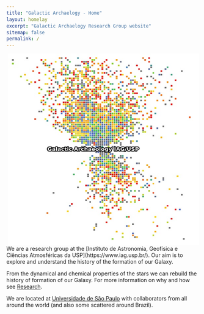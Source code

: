 ```yaml
---
title: "Galactic Archaelogy - Home"
layout: homelay
excerpt: "Galactic Archaelogy Research Group website"
sitemap: false
permalink: /
---
```


<img align="right"  width="500" height="500" src="/images/Galactic_Archaelogy2.jpeg">
We are a research group at the [Instituto de Astronomia, Geofísica e Ciências Atmosféricas da USP](https://www.iag.usp.br/). Our aim is to explore and understand the history of the formation of our Galaxy.

From the dynamical and chemical properties of the stars we can rebuild the history of formation of our Galaxy. For more information on why and how see [Research](research).

We are located at [Universidade de São Paulo](https://www5.usp.br/) with collaborators from all around the world (and also some scattered around Brazil).

